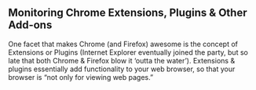 ## Monitoring Chrome Extensions, Plugins & Other Add-ons

One facet that makes Chrome (and Firefox) awesome is the concept of Extensions or Plugins (Internet Explorer eventually joined the party, but so late that both Chrome & Firefox blow it ‘outta the water’). Extensions & plugins essentially add functionality to your web browser, so that your browser is “not only for viewing web pages.”
